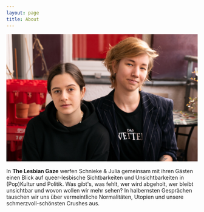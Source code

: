 ```yaml
---
layout: page
title: About
---
```


![Foto](webseite1.jpg)

In __The Lesbian Gaze__ werfen Schnieke & Julia gemeinsam mit ihren Gästen einen Blick auf queer-lesbische Sichtbarkeiten und Unsichtbarkeiten in (Pop)Kultur und Politik. Was gibt's, was fehlt, wer wird abgeholt, wer bleibt unsichtbar und wovon wollen wir mehr sehen? In halbernsten Gesprächen tauschen wir uns über vermeintliche Normalitäten, Utopien und unsere schmerzvoll-schönsten Crushes aus.
